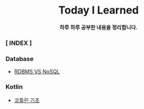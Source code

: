 <div align="center">

# Today I Learned
**하루 하루 공부한 내용을 정리합니다.**

</div>

### [ INDEX ]
### Database

- [RDBMS VS NoSQL](Database/RDBMS%20VS%20NoSQL.md)

### Kotlin

- [코틀린 기초](Kotlin/코틀린%20기초.md)